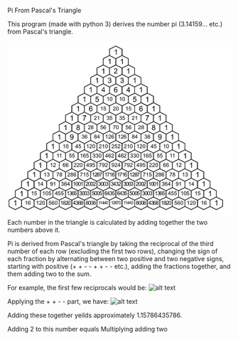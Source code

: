 Pi From Pascal's Triangle


This program (made with python 3) derives the number pi (3.14159... etc.) from Pascal's triangle.


![alt text](https://github.com/falconite400/piFromPascal/blob/main/images/triangle.jpg?raw=true)
Each number in the triangle is calculated by adding together the two numbers above it. 

Pi is derived from Pascal's triangle by taking the reciprocal of the third number of each row (excluding the first
two rows), changing the sign of each fraction by alternating between two positive and two negative signs, starting
with positive (+ + - - + + - - etc.), adding the fractions together, and them adding two to the sum.

For example, the first few reciprocals would be:
![alt text](https://github.com/falconite400/piFromPascal/blob/main/images/fractions.jpg?raw=true)

Applying the + + - - part, we have:
![alt text](https://github.com/falconite400/piFromPascal/blob/main/images/fractions_alternating.jpg?raw=true)
                              
Adding these together yeilds approximately 1.15786435786.

Adding 2 to this number equals
Multiplying adding two 
